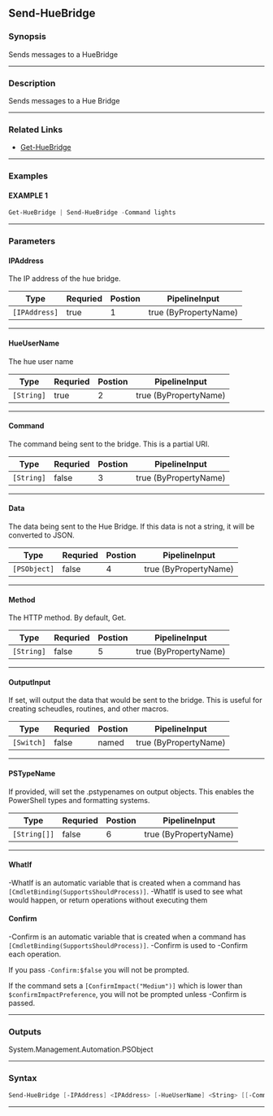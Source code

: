 
Send-HueBridge
--------------
### Synopsis
Sends messages to a HueBridge

---
### Description

Sends messages to a Hue Bridge

---
### Related Links
* [Get-HueBridge](Get-HueBridge.md)
---
### Examples
#### EXAMPLE 1
```PowerShell
Get-HueBridge | Send-HueBridge -Command lights
```

---
### Parameters
#### **IPAddress**

The IP address of the hue bridge.



|Type             |Requried|Postion|PipelineInput        |
|-----------------|--------|-------|---------------------|
|```[IPAddress]```|true    |1      |true (ByPropertyName)|
---
#### **HueUserName**

The hue user name



|Type          |Requried|Postion|PipelineInput        |
|--------------|--------|-------|---------------------|
|```[String]```|true    |2      |true (ByPropertyName)|
---
#### **Command**

The command being sent to the bridge.  This is a partial URI.



|Type          |Requried|Postion|PipelineInput        |
|--------------|--------|-------|---------------------|
|```[String]```|false   |3      |true (ByPropertyName)|
---
#### **Data**

The data being sent to the Hue Bridge.
If this data is not a string, it will be converted to JSON.



|Type            |Requried|Postion|PipelineInput        |
|----------------|--------|-------|---------------------|
|```[PSObject]```|false   |4      |true (ByPropertyName)|
---
#### **Method**

The HTTP method.  By default, Get.



|Type          |Requried|Postion|PipelineInput        |
|--------------|--------|-------|---------------------|
|```[String]```|false   |5      |true (ByPropertyName)|
---
#### **OutputInput**

If set, will output the data that would be sent to the bridge.
This is useful for creating scheudles, routines, and other macros.



|Type          |Requried|Postion|PipelineInput        |
|--------------|--------|-------|---------------------|
|```[Switch]```|false   |named  |true (ByPropertyName)|
---
#### **PSTypeName**

If provided, will set the .pstypenames on output objects.
This enables the PowerShell types and formatting systems.



|Type            |Requried|Postion|PipelineInput        |
|----------------|--------|-------|---------------------|
|```[String[]]```|false   |6      |true (ByPropertyName)|
---
#### **WhatIf**
-WhatIf is an automatic variable that is created when a command has ```[CmdletBinding(SupportsShouldProcess)]```.
-WhatIf is used to see what would happen, or return operations without executing them
#### **Confirm**
-Confirm is an automatic variable that is created when a command has ```[CmdletBinding(SupportsShouldProcess)]```.
-Confirm is used to -Confirm each operation.
    
If you pass ```-Confirm:$false``` you will not be prompted.
    
    
If the command sets a ```[ConfirmImpact("Medium")]``` which is lower than ```$confirmImpactPreference```, you will not be prompted unless -Confirm is passed.

---
### Outputs
System.Management.Automation.PSObject


---
### Syntax
```PowerShell
Send-HueBridge [-IPAddress] <IPAddress> [-HueUserName] <String> [[-Command] <String>] [[-Data] <PSObject>] [[-Method] <String>] [-OutputInput] [[-PSTypeName] <String[]>] [-WhatIf] [-Confirm] [<CommonParameters>]
```
---


